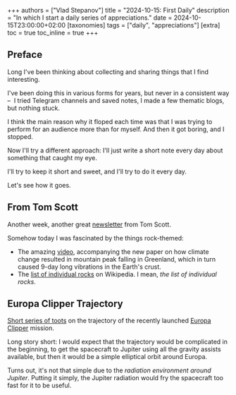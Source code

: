 +++
authors = ["Vlad Stepanov"]
title = "2024-10-15: First Daily"
description = "In which I start a daily series of appreciations."
date = 2024-10-15T23:00:00+02:00
[taxonomies]
tags = ["daily", "appreciations"]
[extra]
toc = true
toc_inline = true
+++

## Preface

Long I've been thinking about collecting and sharing things that I find interesting.

I've been doing this in various forms for years, but never in a consistent way – 
I tried Telegram channels and saved notes, I made a few thematic blogs, but nothing stuck.

I think the main reason why it floped each time was that I was trying to perform for
an audience more than for myself. And then it got boring, and I stopped.

Now I'll try a different approach:
I'll just write a short note every day about something that caught my eye.

I'll try to keep it short and sweet, and I'll try to do it every day.

Let's see how it goes.

## From Tom Scott

Another week, another great [newsletter](https://www.tomscott.com/newsletter/) from Tom Scott.

Somehow today I was fascinated by the things rock-themed:
- The amazing [video](https://www.youtube.com/watch?v=60T9TKuuujs),
  accompanying the new paper on how climate change resulted in mountain peak falling in Greenland,
  which in turn caused 9-day long vibrations in the Earth's crust.
- The [list of individual rocks](https://en.wikipedia.org/wiki/List_of_individual_rocks)
  on Wikipedia. I mean, _the list of individual rocks_.

## Europa Clipper Trajectory

[Short series of toots](https://mathstodon.xyz/@johncarlosbaez/113312318069599634) on the
trajectory of the recently launched [Europa Clipper](https://en.wikipedia.org/wiki/Europa_Clipper)
mission.

Long story short: I would expect that the trajectory would be complicated in the beginning,
to get the spacecraft to Jupiter using all the gravity assists available, but then it would
be a simple elliptical orbit around Europa.

Turns out, it's not that simple due to the _radiation environment around Jupiter_.
Putting it simply, the Jupiter radiation would fry the spacecraft too fast for it to be useful.
